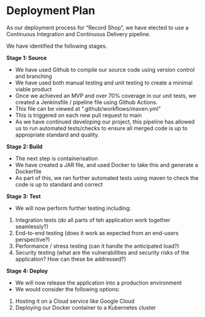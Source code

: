 # Deployment Plan 

As our deployment process for “Record Shop”, we have elected to use a Continuous Integration and Continuous Delivery pipeline.

We have identified the following stages.

**Stage 1: Source**

- We have used Github to compile our source code using version control and branching 
- We have used both manual testing and unit testing to create a minimal viable product 
- Once we achieved an MVP and over 70% coverage in our unit tests, we created a Jenkinsfile / pipeline file using Github Actions. 
- This file can be viewed at ".github/workflows/maven.yml"
- This is triggered on each new pull request to main 
- As we have continued developing our project, this pipeline has allowed us to run automated tests/checks to ensure all merged code is up to appropriate standard and quality.

**Stage 2: Build**

- The next step is containerisation 
- We have created a JAR file, and used Docker to take this and generate a Dockerfile 
- As part of this, we ran further automated tests using maven to check the code is up to standard and correct

**Stage 3: Test**

- We will now perform further testing including: 
1. Integration tests (do all parts of teh application work together seamlessly?)
2. End-to-end testing (does it work as expected from an end-users perspective?)
3. Performance / stress testing (can it handle the anticipated load?)
4. Security testing (what are the vulnerabilities and security risks of the application? How can these be addressed?)

**Stage 4: Deploy**

- We will now release the application into a production environment 
- We would consider the following options: 
1. Hosting it on a Cloud service like Google Cloud 
2. Deploying our Docker container to a Kubernetes cluster 
